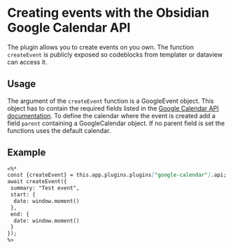 # Creating events with the Obsidian Google Calendar API

The plugin allows you to create events on you own. The function `createEvent` is publicly exposed so codeblocks from templater or dataview can access it.

## Usage

The argument of the `createEvent` function is a GoogleEvent object. This object has to contain the required fields listed in the [Google Calendar API documentation](https://developers.google.com/calendar/api/v3/reference/events). To define the calendar where the event is created add a field `parent` containing a GoogleCalendar object. If no parent field is set the functions uses the default calendar.

## Example

~~~markdown
<%*
const {createEvent} = this.app.plugins.plugins["google-calendar"].api;
await createEvent({
 summary: "Test event",
 start: {
  date: window.moment()
 },
 end: {
  date: window.moment()
 }
});
%>
~~~
